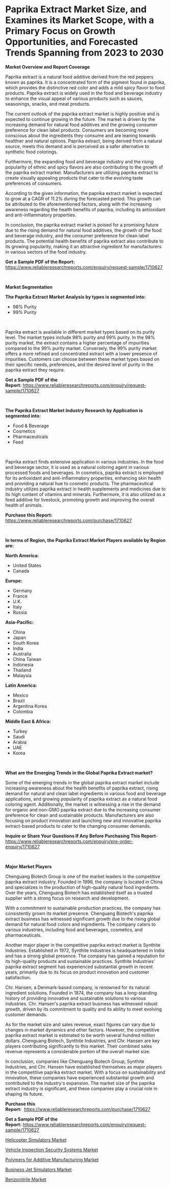 <p><h1>Paprika Extract Market Size, and Examines its Market Scope, with a Primary Focus on Growth Opportunities, and Forecasted Trends Spanning from 2023 to 2030</h1></p><p><strong>Market Overview and Report Coverage</strong></p>
<p><p>Paprika extract is a natural food additive derived from the red peppers known as paprika. It is a concentrated form of the pigment found in paprika, which provides the distinctive red color and adds a mild spicy flavor to food products. Paprika extract is widely used in the food and beverage industry to enhance the visual appeal of various products such as sauces, seasonings, snacks, and meat products.</p><p>The current outlook of the paprika extract market is highly positive and is expected to continue growing in the future. The market is driven by the increasing demand for natural food additives and the growing consumer preference for clean label products. Consumers are becoming more conscious about the ingredients they consume and are leaning towards healthier and natural options. Paprika extract, being derived from a natural source, meets this demand and is perceived as a safer alternative to synthetic food colorings.</p><p>Furthermore, the expanding food and beverage industry and the rising popularity of ethnic and spicy flavors are also contributing to the growth of the paprika extract market. Manufacturers are utilizing paprika extract to create visually appealing products that cater to the evolving taste preferences of consumers.</p><p>According to the given information, the paprika extract market is expected to grow at a CAGR of 11.2% during the forecasted period. This growth can be attributed to the aforementioned factors, along with the increasing awareness regarding the health benefits of paprika, including its antioxidant and anti-inflammatory properties.</p><p>In conclusion, the paprika extract market is poised for a promising future due to the rising demand for natural food additives, the growth of the food and beverage industry, and the consumer preference for clean label products. The potential health benefits of paprika extract also contribute to its growing popularity, making it an attractive ingredient for manufacturers in various sectors of the food industry.</p></p>
<p><strong>Get a Sample PDF of the Report:</strong> <a href="https://www.reliableresearchreports.com/enquiry/request-sample/1710627">https://www.reliableresearchreports.com/enquiry/request-sample/1710627</a></p>
<p>&nbsp;</p>
<p><strong>Market Segmentation</strong></p>
<p><strong>The Paprika Extract Market Analysis by types is segmented into:</strong></p>
<p><ul><li>98% Purity</li><li>99% Purity</li></ul></p>
<p>&nbsp;</p>
<p><p>Paprika extract is available in different market types based on its purity level. The market types include 98% purity and 99% purity. In the 98% purity market, the extract contains a higher percentage of impurities compared to the 99% purity market. Conversely, the 99% purity market offers a more refined and concentrated extract with a lower presence of impurities. Customers can choose between these market types based on their specific needs, preferences, and the desired level of purity in the paprika extract they require.</p></p>
<p><strong>Get a Sample PDF of the Report:</strong>&nbsp;<a href="https://www.reliableresearchreports.com/enquiry/request-sample/1710627">https://www.reliableresearchreports.com/enquiry/request-sample/1710627</a></p>
<p>&nbsp;</p>
<p><strong>The Paprika Extract Market Industry Research by Application is segmented into:</strong></p>
<p><ul><li>Food & Beverage</li><li>Cosmetics</li><li>Pharmaceuticals</li><li>Feed</li></ul></p>
<p>&nbsp;</p>
<p><p>Paprika extract finds extensive application in various industries. In the food and beverage sector, it is used as a natural coloring agent in various processed foods and beverages. In cosmetics, paprika extract is employed for its antioxidant and anti-inflammatory properties, enhancing skin health and providing a natural hue to cosmetic products. The pharmaceutical industry utilizes paprika extract in health supplements and medicines due to its high content of vitamins and minerals. Furthermore, it is also utilized as a feed additive for livestock, promoting growth and improving the overall health of animals.</p></p>
<p><strong>Purchase this Report:</strong>&nbsp; <a href="https://www.reliableresearchreports.com/purchase/1710627">https://www.reliableresearchreports.com/purchase/1710627</a></p>
<p>&nbsp;</p>
<p><strong>In terms of Region, the Paprika Extract Market Players available by Region are:</strong></p>
<p>
    <p> <strong> North America: </strong>
        <ul>
            <li>United States</li>
            <li>Canada</li>
        </ul>
        </p> 
    <p> <strong> Europe: </strong>
        <ul>
            <li>Germany</li>
            <li>France</li>
            <li>U.K.</li>
            <li>Italy</li>
            <li>Russia</li>
        </ul>
        </p> 
    <p> <strong> Asia-Pacific: </strong>
        <ul>
            <li>China</li>
            <li>Japan</li>
            <li>South Korea</li>
            <li>India</li>
            <li>Australia</li>
            <li>China Taiwan</li>
            <li>Indonesia</li>
            <li>Thailand</li>
            <li>Malaysia</li>
        </ul>
        </p> 
    <p> <strong> Latin America: </strong>
        <ul>
            <li>Mexico</li>
            <li>Brazil</li>
            <li>Argentina Korea</li>
            <li>Colombia</li>
        </ul>
        </p> 
    <p> <strong> Middle East & Africa: </strong>
        <ul>
            <li>Turkey</li>
            <li>Saudi</li>
            <li>Arabia</li>
            <li>UAE</li>
            <li>Korea</li>
        </ul>
    </p>
    </p>
<p>&nbsp;</p>
<p><strong>What are the Emerging Trends in the Global Paprika Extract market?</strong></p>
<p><p>Some of the emerging trends in the global paprika extract market include increasing awareness about the health benefits of paprika extract, rising demand for natural and clean label ingredients in various food and beverage applications, and growing popularity of paprika extract as a natural food coloring agent. Additionally, the market is witnessing a rise in the demand for organic and non-GMO paprika extract due to the increasing consumer preference for clean and sustainable products. Manufacturers are also focusing on product innovation and launching new and innovative paprika extract-based products to cater to the changing consumer demands.</p></p>
<p><strong>Inquire or Share Your Questions If Any Before Purchasing This Report</strong>- <a href="https://www.reliableresearchreports.com/enquiry/pre-order-enquiry/1710627">https://www.reliableresearchreports.com/enquiry/pre-order-enquiry/1710627</a></p>
<p>&nbsp;</p>
<p><strong>Major Market Players</strong></p>
<p><p>Chenguang Biotech Group is one of the market leaders in the competitive paprika extract industry. Founded in 1996, the company is located in China and specializes in the production of high-quality natural food ingredients. Over the years, Chenguang Biotech has established itself as a trusted supplier with a strong focus on research and development.</p><p>With a commitment to sustainable production practices, the company has consistently grown its market presence. Chenguang Biotech's paprika extract business has witnessed significant growth due to the rising global demand for natural food colors and ingredients. The company caters to various industries, including food and beverages, cosmetics, and pharmaceuticals.</p><p>Another major player in the competitive paprika extract market is Synthite Industries. Established in 1972, Synthite Industries is headquartered in India and has a strong global presence. The company has gained a reputation for its high-quality products and sustainable practices. Synthite Industries' paprika extract segment has experienced substantial growth in recent years, primarily due to its focus on product innovation and customer satisfaction.</p><p>Chr. Hansen, a Denmark-based company, is renowned for its natural ingredient solutions. Founded in 1874, the company has a long-standing history of providing innovative and sustainable solutions to various industries. Chr. Hansen's paprika extract business has witnessed robust growth, driven by its commitment to quality and its ability to meet evolving customer demands.</p><p>As for the market size and sales revenue, exact figures can vary due to changes in market dynamics and other factors. However, the competitive paprika extract market is estimated to be worth several hundred million dollars. Chenguang Biotech, Synthite Industries, and Chr. Hansen are key players contributing significantly to this market. Their combined sales revenue represents a considerable portion of the overall market size.</p><p>In conclusion, companies like Chenguang Biotech Group, Synthite Industries, and Chr. Hansen have established themselves as major players in the competitive paprika extract market. With a focus on sustainability and innovation, these companies have experienced substantial growth and contributed to the industry's expansion. The market size of the paprika extract industry is significant, and these companies play a crucial role in shaping its future.</p></p>
<p><strong>Purchase this Report:</strong>&nbsp;&nbsp;<a href="https://www.reliableresearchreports.com/purchase/1710627">https://www.reliableresearchreports.com/purchase/1710627</a></p>
<p></p>
<p><strong>Get a Sample PDF of the Report:</strong>&nbsp;<a href="https://www.reliableresearchreports.com/enquiry/request-sample/1710627">https://www.reliableresearchreports.com/enquiry/request-sample/1710627</a></p>
<p><p><a href="https://medium.com/@janicegriffin2022/decoding-helicopter-simulators-market-metrics-market-share-trends-and-growth-patterns-41c9d1abf3c2">Helicopter Simulators Market</a></p><p><a href="https://github.com/virtuosemr/Market-Research-Report-List-1/blob/main/vehicle-inspection-security-systems-market.md">Vehicle Inspection Security Systems Market</a></p><p><a href="https://www.linkedin.com/pulse/polymers-additive-manufacturing-market-size-2023-2030-global-zj70e/">Polymers for Additive Manufacturing Market</a></p><p><a href="https://medium.com/@barbarafranklin1904/business-jet-simulators-market-report-reveals-the-latest-trends-and-growth-opportunities-of-this-11159a8e5633">Business Jet Simulators Market</a></p><p><a href="https://github.com/sheetalreportprime/Market-Research-Report-List-1/blob/main/benzonitrile-market.md">Benzonitrile Market</a></p></p>